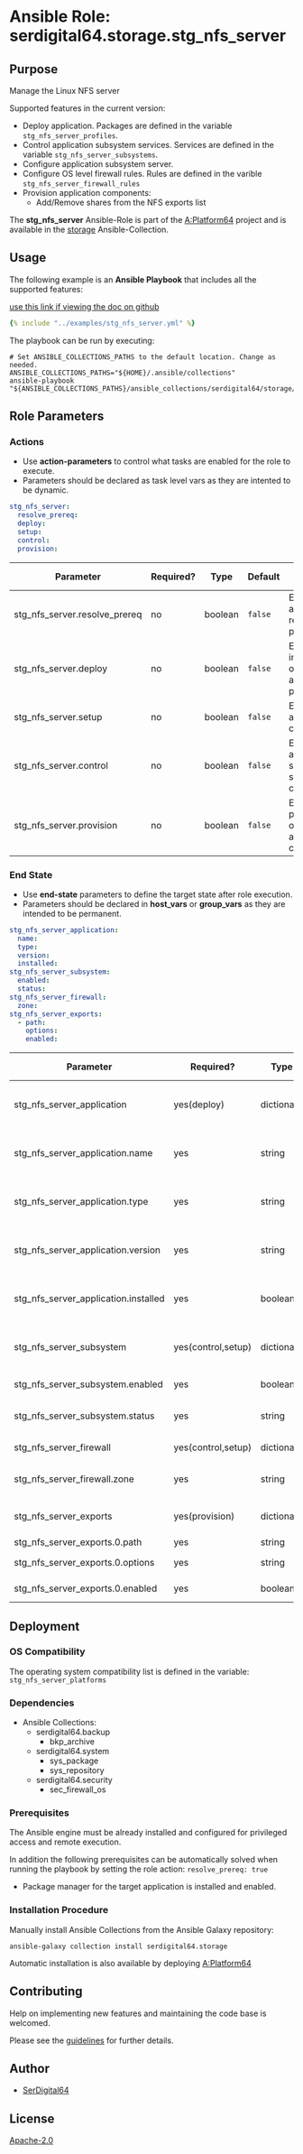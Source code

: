 # Ansible Role: serdigital64.storage.stg_nfs_server

## Purpose

Manage the Linux NFS server

Supported features in the current version:

- Deploy application. Packages are defined in the variable `stg_nfs_server_profiles`.
- Control application subsystem services. Services are defined in the variable `stg_nfs_server_subsystems`.
- Configure application subsystem server.
- Configure OS level firewall rules. Rules are defined in the varible `stg_nfs_server_firewall_rules`
- Provision application components:
  - Add/Remove shares from the NFS exports list

The **stg_nfs_server** Ansible-Role is part of the [A:Platform64](https://github.com/aplatform64/aplatform64) project and is available in the [storage](https://aplatform64.readthedocs.io/en/latest/collections/storage) Ansible-Collection.

## Usage

The following example is an **Ansible Playbook** that includes all the supported features:

[use this link if viewing the doc on github](https://github.com/aplatform64/storage/blob/main/playbooks/stg_nfs_server.yml)

```yaml
{% include "../examples/stg_nfs_server.yml" %}
```

The playbook can be run by executing:

```shell
# Set ANSIBLE_COLLECTIONS_PATHS to the default location. Change as needed.
ANSIBLE_COLLECTIONS_PATHS="${HOME}/.ansible/collections"
ansible-playbook "${ANSIBLE_COLLECTIONS_PATHS}/ansible_collections/serdigital64/storage/playbooks/stg_nfs_server.yml"
```

## Role Parameters

### Actions

- Use **action-parameters** to control what tasks are enabled for the role to execute.
- Parameters should be declared as task level vars as they are intented to be dynamic.

```yaml
stg_nfs_server:
  resolve_prereq:
  deploy:
  setup:
  control:
  provision:
```

| Parameter                     | Required? | Type    | Default | Purpose / Value                               |
| ----------------------------- | --------- | ------- | ------- | --------------------------------------------- |
| stg_nfs_server.resolve_prereq | no        | boolean | `false` | Enable automatic resolution of prequisites    |
| stg_nfs_server.deploy         | no        | boolean | `false` | Enable installation of application packages   |
| stg_nfs_server.setup          | no        | boolean | `false` | Enable application configuration              |
| stg_nfs_server.control        | no        | boolean | `false` | Enable application subsystem service control  |
| stg_nfs_server.provision      | no        | boolean | `false` | Enable provisioning of application components |

### End State

- Use **end-state** parameters to define the target state after role execution.
- Parameters should be declared in **host_vars** or **group_vars** as they are intended to be permanent.

```yaml
stg_nfs_server_application:
  name:
  type:
  version:
  installed:
stg_nfs_server_subsystem:
  enabled:
  status:
stg_nfs_server_firewall:
  zone:
stg_nfs_server_exports:
  - path:
    options:
    enabled:
```

| Parameter                            | Required?          | Type       | Default        | Purpose / Value                     |
| ------------------------------------ | ------------------ | ---------- | -------------- | ----------------------------------- |
| stg_nfs_server_application           | yes(deploy)        | dictionary |                | Set application package end state   |
| stg_nfs_server_application.name      | yes                | string     | `"nfs_server"` | Select application package name     |
| stg_nfs_server_application.type      | yes                | string     | `"distro"`     | Select application package type     |
| stg_nfs_server_application.version   | yes                | string     | `"latest"`     | Select application package version  |
| stg_nfs_server_application.installed | yes                | boolean    | `true`         | Set application package end state   |
| stg_nfs_server_subsystem             | yes(control,setup) | dictionary |                | Set application subsystem end state |
| stg_nfs_server_subsystem.enabled     | yes                | boolean    | `false`        | Enable the subsystem?               |
| stg_nfs_server_subsystem.status      | yes                | string     | `"stopped"`    | Set the service state               |
| stg_nfs_server_firewall              | yes(control,setup) | dictionary |                | OS Firewall options                 |
| stg_nfs_server_firewall.zone         | yes                | string     | `"public"`     | Name of the target zone             |
| stg_nfs_server_exports               | yes(provision)     | dictionary |                | List of NFS shares to export        |
| stg_nfs_server_exports.0.path        | yes                | string     |                | Full path                           |
| stg_nfs_server_exports.0.options     | yes                | string     |                | NFS export optionss                 |
| stg_nfs_server_exports.0.enabled     | yes                | boolean    |                | Enable the export?                  |

## Deployment

### OS Compatibility

The operating system compatibility list is defined in the variable: `stg_nfs_server_platforms`

### Dependencies

- Ansible Collections:
  - serdigital64.backup
    - bkp_archive
  - serdigital64.system
    - sys_package
    - sys_repository
  - serdigital64.security
    - sec_firewall_os

### Prerequisites

The Ansible engine must be already installed and configured for privileged access and remote execution.

In addition the following prerequisites can be automatically solved when running the playbook by setting the role action: `resolve_prereq: true`

- Package manager for the target application is installed and enabled.

### Installation Procedure

Manually install Ansible Collections from the Ansible Galaxy repository:

```shell
ansible-galaxy collection install serdigital64.storage
```

Automatic installation is also available by deploying [A:Platform64](https://aplatform64.readthedocs.io/en/latest/#deployment)

## Contributing

Help on implementing new features and maintaining the code base is welcomed.

Please see the [guidelines](https://aplatform64.readthedocs.io/en/latest/CONTRIBUTING.md) for further details.

## Author

- [SerDigital64](https://serdigital64.github.io/)

## License

[Apache-2.0](https://www.apache.org/licenses/LICENSE-2.0.txt)
